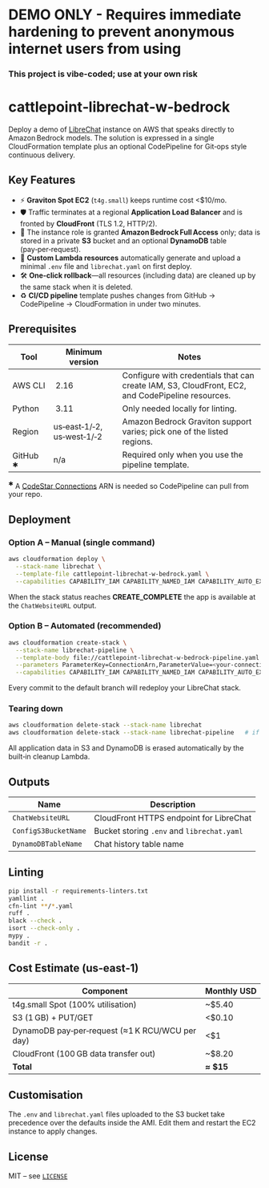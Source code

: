 # DEMO ONLY - Requires immediate hardening to prevent anonymous internet users from using
### This project is vibe-coded; use at your own risk

# cattlepoint‑librechat‑w‑bedrock

Deploy a demo of [LibreChat](https://github.com/danny-avila/LibreChat) instance on AWS that speaks directly to Amazon Bedrock models. The solution is expressed in a single CloudFormation template plus an optional CodePipeline for Git‑ops style continuous delivery.

## Key Features

* ⚡ **Graviton Spot EC2** (`t4g.small`) keeps runtime cost <\$10/mo.
* 🛡️ Traffic terminates at a regional **Application Load Balancer** and is fronted by **CloudFront** (TLS 1.2, HTTP/2).
* 🔐 The instance role is granted **Amazon Bedrock Full Access** only; data is stored in a private **S3** bucket and an optional **DynamoDB** table (pay‑per‑request).
* 🔄 **Custom Lambda resources** automatically generate and upload a minimal `.env` file and `librechat.yaml` on first deploy.
* 🛠️ **One‑click rollback**—all resources (including data) are cleaned up by the same stack when it is deleted.
* ♻️ **CI/CD pipeline** template pushes changes from GitHub → CodePipeline → CloudFormation in under two minutes.

## Prerequisites

| Tool                | Minimum version            | Notes                                                                                            |
| ------------------- | -------------------------- | ------------------------------------------------------------------------------------------------ |
| AWS CLI             |  2.16                      | Configure with credentials that can create IAM, S3, CloudFront, EC2, and CodePipeline resources. |
| Python              |  3.11                      | Only needed locally for linting.                                                                 |
| Region              | us‑east‑1/‑2, us‑west‑1/‑2 | Amazon Bedrock Graviton support varies; pick one of the listed regions.                          |
| GitHub <sup>✱</sup> | n/a                        | Required only when you use the pipeline template.                                                |

<sup>✱</sup> A [CodeStar Connections](https://docs.aws.amazon.com/dtconsole/latest/userguide/connections-create-github.html) ARN is needed so CodePipeline can pull from your repo.

## Deployment

### Option A – Manual (single command)

```bash
aws cloudformation deploy \
  --stack-name librechat \
  --template-file cattlepoint-librechat-w-bedrock.yaml \
  --capabilities CAPABILITY_IAM CAPABILITY_NAMED_IAM CAPABILITY_AUTO_EXPAND
```

When the stack status reaches **CREATE\_COMPLETE** the app is available at the `ChatWebsiteURL` output.

### Option B – Automated (recommended)

```bash
aws cloudformation create-stack \
  --stack-name librechat-pipeline \
  --template-body file://cattlepoint-librechat-w-bedrock-pipeline.yaml \
  --parameters ParameterKey=ConnectionArn,ParameterValue=<your-connection-arn> \
  --capabilities CAPABILITY_IAM CAPABILITY_NAMED_IAM CAPABILITY_AUTO_EXPAND
```

Every commit to the default branch will redeploy your LibreChat stack.

### Tearing down

```bash
aws cloudformation delete-stack --stack-name librechat
aws cloudformation delete-stack --stack-name librechat-pipeline   # if used
```

All application data in S3 and DynamoDB is erased automatically by the built‑in cleanup Lambda.

## Outputs

| Name                 | Description                                |
| -------------------- | ------------------------------------------ |
| `ChatWebsiteURL`     | CloudFront HTTPS endpoint for LibreChat    |
| `ConfigS3BucketName` | Bucket storing `.env` and `librechat.yaml` |
| `DynamoDBTableName`  | Chat history table name                    |

## Linting

```bash
pip install -r requirements-linters.txt
yamllint .
cfn-lint **/*.yaml
ruff .
black --check .
isort --check-only .
mypy .
bandit -r .
```

## Cost Estimate (us‑east‑1)

| Component                                       | Monthly USD |
| ----------------------------------------------- | ----------- |
| t4g.small Spot (100% utilisation)               | \~\$5.40    |
| S3 (1 GB) + PUT/GET                             | <\$0.10     |
| DynamoDB pay‑per‑request (≈1 K RCU/WCU per day) | <\$1        |
| CloudFront (100 GB data transfer out)           | \~\$8.20    |
| **Total**                                       | **≈ \$15**  |

## Customisation

The `.env` and `librechat.yaml` files uploaded to the S3 bucket take precedence over the defaults inside the AMI. Edit them and restart the EC2 instance to apply changes.

## License

MIT – see [`LICENSE`](LICENSE)